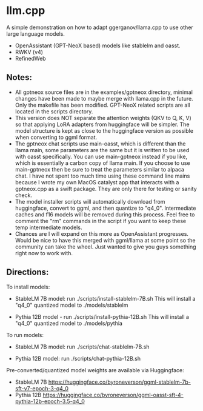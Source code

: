 # llm.cpp

A simple demonstration on how to adapt ggerganov/llama.cpp to use other large language models.
- OpenAssistant (GPT-NeoX based) models like stablelm and oasst.
- RWKV (v4)
- RefinedWeb

## Notes:
- All gptneox source files are in the examples/gptneox directory, minimal changes have been made to maybe merge with llama.cpp in the future. Only the makefile has been modified. GPT-NeoX related scripts are all located in the scripts directory.
- This version does NOT separate the attention weights (QKV to Q, K, V) so that applying LoRA adapters from huggingface will be simpler. The model structure is kept as close to the huggingface version as possible when converting to ggml format.
- The gptneox chat scripts use main-oasst, which is different than the llama main, some parameters are the same but it is written to be used with oasst specifically. You can use main-gptneox instead if you like, which is essentially a carbon copy of llama main. If you choose to use main-gptneox then be sure to treat the parameters similar to alpaca chat. I have not spent too much time using these command line mains because I wrote my own MacOS catalyst app that interacts with a gptneox.cpp as a swift package. They are only there for testing or sanity check.
- The model installer scripts will automatically download from huggingface, convert to ggml, and then quantize to "q4_0". Intermediate caches and f16 models will be removed during this process. Feel free to comment the "rm" commands in the script if you want to keep these temp intermediate models.
- Chances are I will expand on this more as OpenAssistant progresses. Would be nice to have this merged with ggml/llama at some point so the community can take the wheel. Just wanted to give you guys something right now to work with.

## Directions:

To install models:

- StableLM 7B model:
    run ./scripts/install-stablelm-7B.sh
    This will install a "q4_0" quantized model to ./models/stablelm
    
- Pythia 12B model - run ./scripts/install-pythia-12B.sh
    This will install a "q4_0" quantized model to ./models/pythia
    
To run models:

- StableLM 7B model:
    run ./scripts/chat-stablelm-7B.sh

- Pythia 12B model:
    run ./scripts/chat-pythia-12B.sh
    
Pre-converted/quantized model weights are available via Huggingface:
- StableLM 7B https://huggingface.co/byroneverson/ggml-stablelm-7b-sft-v7-epoch-3-q4_0
- Pythia 12B https://huggingface.co/byroneverson/ggml-oasst-sft-4-pythia-12b-epoch-3.5-q4_0
